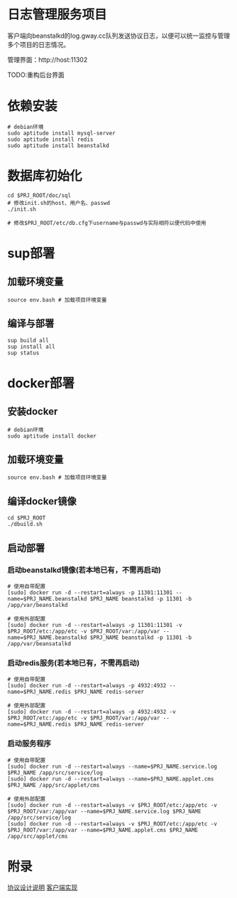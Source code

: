 # 日志管理服务项目

客户端向beanstalkd的log.gway.cc队列发送协议日志，以便可以统一监控与管理多个项目的日志情况。

管理界面：http://host:11302

TODO:重构后台界面

# 依赖安装
```text
# debian环境
sudo aptitude install mysql-server
sudo aptitude install redis
sudo aptitude install beanstalkd
```

# 数据库初始化
```
cd $PRJ_ROOT/doc/sql
# 修改init.sh的host、用户名、passwd
./init.sh

# 修改$PRJ_ROOT/etc/db.cfg下username与passwd与实际相符以便代码中使用
```

# sup部署

## 加载环境变量
```text
source env.bash # 加载项目环境变量
```

## 编译与部署
```text
sup build all
sup install all
sup status
```

# docker部署

## 安装docker
```text
# debian环境
sudo aptitude install docker
```

## 加载环境变量
```text
source env.bash # 加载项目环境变量
```

## 编译docker镜像
```text
cd $PRJ_ROOT
./dbuild.sh
```

## 启动部署
### 启动beanstalkd镜像(若本地已有，不需再启动)
```text
# 使用自带配置
[sudo] docker run -d --restart=always -p 11301:11301 --name=$PRJ_NAME.beanstalkd $PRJ_NAME beanstalkd -p 11301 -b /app/var/beanstalkd

# 使用外部配置
[sudo] docker run -d --restart=always -p 11301:11301 -v $PRJ_ROOT/etc:/app/etc -v $PRJ_ROOT/var:/app/var --name=$PRJ_NAME.beanstalkd $PRJ_NAME beanstalkd -p 11301 -b /app/var/beansatalkd
```

### 启动redis服务(若本地已有，不需再启动)
```text
# 使用自带配置
[sudo] docker run -d --restart=always -p 4932:4932 --name=$PRJ_NAME.redis $PRJ_NAME redis-server

# 使用外部配置
[sudo] docker run -d --restart=always -p 4932:4932 -v $PRJ_ROOT/etc:/app/etc -v $PRJ_ROOT/var:/app/var --name=$PRJ_NAME.redis $PRJ_NAME redis-server
```

### 启动服务程序
```text
# 使用自带配置
[sudo] docker run -d --restart=always --name=$PRJ_NAME.service.log $PRJ_NAME /app/src/service/log
[sudo] docker run -d --restart=always --name=$PRJ_NAME.applet.cms $PRJ_NAME /app/src/applet/cms

# 使用外部配置
[sudo] docker run -d --restart=always -v $PRJ_ROOT/etc:/app/etc -v $PRJ_ROOT/var:/app/var --name=$PRJ_NAME.service.log $PRJ_NAME /app/src/service/log
[sudo] docker run -d --restart=always -v $PRJ_ROOT/etc:/app/etc -v $PRJ_ROOT/var:/app/var --name=$PRJ_NAME.applet.cms $PRJ_NAME /app/src/applet/cms
```

# 附录
[协议设计说明](https://github.com/gwaycc/lserver/tree/master/doc)
[客户端实现](https://github.com/gwaylib/log) 
